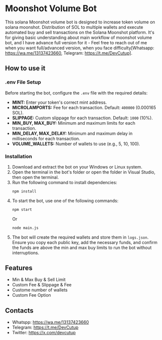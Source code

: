 # Moonshot Volume Bot
This solana Moonshot volume bot is designed to increase token volume on solana moonshot. Distribution of SOL to multiple wallets and execute automated buy and sell transactions on the Solana Moonshot platform. It's for giving basic understanding about main workflow of moonshot volume bot, and I have advance full version for it - Feel free to reach out of me when you want full/advanced version, when you face difficulty[Whatsapp: https://wa.me/13137423660, Telegram: https://t.me/DevCutup].

## How to use it
### .env File Setup
Before starting the bot, configure the `.env` file with the required details:
- **MINT:** Enter your token's correct mint address.
- **MICROLAMPORTS:** Fee for each transaction. Default: `400000` (0.000165 SOL).
- **SLIPPAGE:** Custom slippage for each transaction. Default: `1000` (10%).
- **MIN_BUY, MAX_BUY:** Minimum and maximum limits for each transaction.
- **MIN_DELAY, MAX_DELAY:** Minimum and maximum delay in milliseconds for each transaction.
- **VOLUME_WALLETS:** Number of wallets to use (e.g., 5, 10, 100).

### Installation 
1. Download and extract the bot on your Windows or Linux system.
2. Open the terminal in the bot's folder or open the folder in Visual Studio, then open the terminal.
3. Run the following command to install dependencies:
   ```sh
   npm install
   ```
4. To start the bot, use one of the following commands:
   ```sh
   npm start
   ```
   Or
   ```sh
   node main.js
   ```
5. The bot will create the required wallets and store them in `logs.json`. Ensure you copy each public key, add the necessary funds, and confirm the funds are above the min and max buy limits to run the bot without interruptions.

## Features
- Min & Max Buy & Sell Limit
- Custom Fee & Slippage & Fee
- Custome number of wallets
- Custom Fee Option

## Contacts
- Whatspp: https://wa.me/13137423660
- Telegram: https://t.me/DevCutup
- Twitter: https://x.com/devcutup
